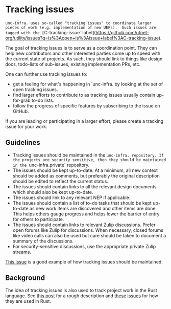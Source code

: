 # Tracking issues

`unc-infra. uses so-called "tracking issues" to coordinate larger pieces of work
(e.g. implementation of new UEPs).  Such issues are tagged with the
[`C-tracking-issue`
label](https://github.com/utnet-org/utility/issues?q=is%3Aopen+is%3Aissue+label%3AC-tracking-issue).

The goal of tracking issues is to serve as a coordination point. They can help
new contributors and other interested parties come up to speed with the current
state of projects. As such, they should link to things like design docs,
todo-lists of sub-issues, existing implementation PRs, etc.

One can further use tracking issues to:

- get a feeling for what's happening in `unc-infra. by looking at the set of
  open tracking issues.
- find larger efforts to contribute to as tracking issues usually contain
  up-for-grab to-do lists.
- follow the progress of specific features by subscribing to the issue on GitHub.

If you are leading or participating in a larger effort, please create a tracking
issue for your work.

## Guidelines

- Tracking issues should be maintained in the `unc-infra. repository. If the
  projects are security sensitive, then they should be maintained in the
  `unc-infra.private` repository.
- The issues should be kept up-to-date. At a minimum, all new context
  should be added as comments, but preferably the original description should be
  edited to reflect the current status.
- The issues should contain links to all the relevant design documents
  which should also be kept up-to-date.
- The issues should link to any relevant NEP if applicable.
- The issues should contain a list of to-do tasks that should be kept
  up-to-date as new work items are discovered and other items are done. This
  helps others gauge progress and helps lower the barrier of entry for others to
  participate.
- The issues should contain links to relevant Zulip discussions. Prefer
  open forums like Zulip for discussions. When necessary, closed forums like
  video calls can also be used but care should be taken to document a summary of
  the discussions.
- For security-sensitive discussions, use the appropriate private Zulip streams.

[This issue](https://github.com/utnet-org/utility/issues/7670) is a good example of
how tracking issues should be maintained.

## Background

The idea of tracking issues is also used to track project work in the Rust
language. See [this
post](https://internals.rust-lang.org/t/how-the-rust-issue-tracker-works/3951)
for a rough description and
[these](https://github.com/rust-lang/rust/issues/101840)
[issues](https://github.com/rust-lang/rust/issues/100717) for how they are used
in Rust.
